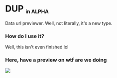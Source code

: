 # DUP <ub><sub><sub><sup>in ALPHA</sup></sub></sub></sub>
Data url previewer.
Well, not literally, it's a new type.

### How do I use it?
Well, this isn't even finished lol

### Here, have a preview on wtf are we doing
![](https://hcti.io/v1/image/8bde9b94-2367-4e5f-b6e2-3ea35d9606bc)
